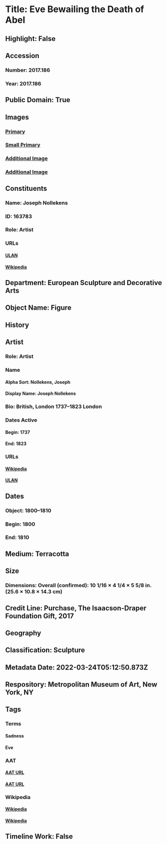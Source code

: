 # Title: Eve Bewailing the Death of Abel
## Highlight: False
## Accession
### Number: 2017.186
### Year: 2017.186
## Public Domain: True
## Images
### [Primary](https://images.metmuseum.org/CRDImages/es/original/DP-18413-017.jpg)
### [Small Primary](https://images.metmuseum.org/CRDImages/es/web-large/DP-18413-017.jpg)
### [Additional Image](https://images.metmuseum.org/CRDImages/es/original/DP-18413-018.jpg)
### [Additional Image](https://images.metmuseum.org/CRDImages/es/original/DP-18413-043.jpg)
## Constituents
### Name: Joseph Nollekens
### ID: 163783
### Role: Artist
### URLs
#### [ULAN](http://vocab.getty.edu/page/ulan/500115852)
#### [Wikipedia](https://www.wikidata.org/wiki/Q2402687)
## Department: European Sculpture and Decorative Arts
## Object Name: Figure
## History
## Artist
### Role: Artist
### Name
#### Alpha Sort: Nollekens, Joseph
#### Display Name: Joseph Nollekens
### Bio: British, London 1737–1823 London
### Dates Active
#### Begin: 1737
#### End: 1823
### URLs
#### [Wikipedia](https://www.wikidata.org/wiki/Q2402687)
#### [ULAN](http://vocab.getty.edu/page/ulan/500115852)
## Dates
### Object: 1800–1810
### Begin: 1800
### End: 1810
## Medium: Terracotta
## Size
### Dimensions: Overall (confirmed): 10 1/16 × 4 1/4 × 5 5/8 in. (25.6 × 10.8 × 14.3 cm)
## Credit Line: Purchase, The Isaacson-Draper Foundation Gift, 2017
## Geography
## Classification: Sculpture
## Metadata Date: 2022-03-24T05:12:50.873Z
## Respository: Metropolitan Museum of Art, New York, NY
## Tags
### Terms
#### Sadness
#### Eve
### AAT
#### [AAT URL](http://vocab.getty.edu/page/aat/300055166)
#### [AAT URL](http://vocab.getty.edu/page/ia/901000205)
### Wikipedia
#### [Wikipedia]()
#### [Wikipedia]()
## Timeline Work: False
